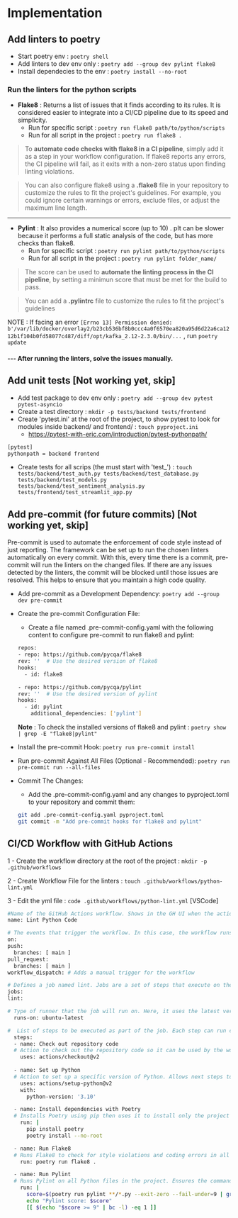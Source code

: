 # Implementation

## Add linters to poetry
- Start poetry env : `poetry shell`
- Add linters to dev env only : `poetry add --group dev pylint flake8`
- Install dependecies to the env : `poetry install --no-root`

### Run the linters for the python scripts
- **Flake8** : Returns a list of issues that it finds according to its rules. 
It is considered easier to integrate into a CI/CD pipeline due to its speed and simplicity.
    - Run for specific script : `poetry run flake8 path/to/python/scripts`
    - Run for all script in the project : `poetry run flake8 .`

> To **automate code checks with flake8 in a CI pipeline**, simply add it as a step in your workflow configuration. If flake8 reports any errors, the CI pipeline will fail, as it exits with a non-zero status upon finding linting violations.

> You can also configure flake8 using a **.flake8** file in your repository to customize the rules to fit the  project's guidelines. For example, you could ignore certain warnings or errors, exclude files, or adjust the maximum line length.

-----------------------------------------

- **Pylint** : It also provides a numerical score (up to 10) . pIt can be slower because it performs a full static analysis of the code, but has more checks than flake8. 
    - Run for specific script : `poetry run pylint path/to/python/scripts`
    - Run for all script in the project : `poetry run pylint folder_name/`
> The score can be used to **automate the linting process in the CI pipeline**, by setting a minimun score that must be met for the build to pass.

> You can add a **.pylintrc** file to customize the rules to fit the project's guidelines

NOTE : If facing an error `[Errno 13] Permission denied: b'/var/lib/docker/overlay2/b23cb536bf8b0ccc4a0f6570ea820a95d6d22a6ca1212b1f104b0fd58077c487/diff/opt/kafka_2.12-2.3.0/bin/...` , run `poetry update`

#### --- After running the linters, solve the issues manually.


## Add unit tests [Not working yet, skip]
- Add test package to dev env only : `poetry add --group dev pytest pytest-asyncio`
- Create a test directory : `mkdir -p tests/backend tests/frontend`
- Create 'pytest.ini' at the root of the project, to show pytest to look for modules inside backend/ and frontend/ : `touch pyproject.ini`
  - https://pytest-with-eric.com/introduction/pytest-pythonpath/ 
```bash
[pytest]  
pythonpath = backend frontend
```

- Create tests for all scrips (the must start with 'test_') : `touch tests/backend/test_auth.py tests/backend/test_database.py tests/backend/test_models.py tests/backend/test_sentiment_analysis.py tests/frontend/test_streamlit_app.py`


## Add pre-commit (for future commits) [Not working yet, skip] 
Pre-commit is used to automate the enforcement of code style instead of just reporting. The framework can be set up to run the chosen linters automatically on every commit. With this, every time there is a commit, pre-commit will run the linters on the changed files. If there are any issues detected by the linters, the commit will be blocked until those issues are resolved. This helps to ensure that you maintain a high code quality.
- Add pre-commit as a Development Dependency: `poetry add --group dev pre-commit`
- Create the pre-commit Configuration File: 
    - Create a file named .pre-commit-config.yaml with the following content to configure pre-commit to run flake8 and pylint: 
    ```bash 
    repos:
  - repo: https://github.com/pycqa/flake8
    rev: ''  # Use the desired version of flake8
    hooks:
      - id: flake8

  - repo: https://github.com/pycqa/pylint
    rev: ''  # Use the desired version of pylint
    hooks:
      - id: pylint
        additional_dependencies: ['pylint']
    ```
    **Note** : To check the installed versions of flake8 and pylint : `poetry show | grep -E "flake8|pylint"`

- Install the pre-commit Hook: `poetry run pre-commit install`
- Run pre-commit Against All Files (Optional - Recommended): `poetry run pre-commit run --all-files`
- Commit The Changes:
    - Add the .pre-commit-config.yaml and any changes to pyproject.toml to your repository and commit them:
    ```bash
    git add .pre-commit-config.yaml pyproject.toml
    git commit -m "Add pre-commit hooks for flake8 and pylint"
    ```

## CI/CD Workflow with GitHub Actions
  1 - Create the workflow directory at the root of the  project : `mkdir -p .github/workflows`

  2 - Create Workflow File for the linters : `touch .github/workflows/python-lint.yml`

  3 - Edit the yml file : `code .github/workflows/python-lint.yml` [VSCode]
  ```bash
  #Name of the GitHub Actions workflow. Shows in the GH UI when the action runs.
  name: Lint Python Code 

# The events that trigger the workflow. In this case, the workflow runs on push events and pull_request events targeting the main branch.
on:
  push:
    branches: [ main ]
  pull_request:
    branches: [ main ]
  workflow_dispatch: # Adds a manual trigger for the workflow

# Defines a job named lint. Jobs are a set of steps that execute on the same runner.
jobs:
  lint:

  # Type of runner that the job will run on. Here, it uses the latest version of Ubuntu provided by GitHub Actions.
    runs-on: ubuntu-latest

  #  List of steps to be executed as part of the job. Each step can run commands or actions.
    steps:
    - name: Check out repository code
    # Action to check out the repository code so it can be used by the workflow. Necessary to access the repository's contents.
      uses: actions/checkout@v2
      
    - name: Set up Python
    # Action to set up a specific version of Python. Allows next steps to run Python commands.
      uses: actions/setup-python@v2
      with:
        python-version: '3.10'

    - name: Install dependencies with Poetry
    # Installs Poetry using pip then uses it to install only the project's dependencies as defined in pyproject.toml.
      run: |
        pip install poetry
        poetry install --no-root

    - name: Run Flake8
    # Runs Flake8 to check for style violations and coding errors in all the project.
      run: poetry run flake8 .

    - name: Run Pylint
    # Runs Pylint on all Python files in the project. Ensures the command exits with a success status even if issues are found, then extracts, prints the Pylint score, and checks if it meets a minimum score of 9, failing otherwise.
      run: |
        score=$(poetry run pylint **/*.py --exit-zero --fail-under=9 | grep "Your code has been rated at" | awk '{print $7}')
        echo "Pylint score: $score"
        [[ $(echo "$score >= 9" | bc -l) -eq 1 ]]
  ```
